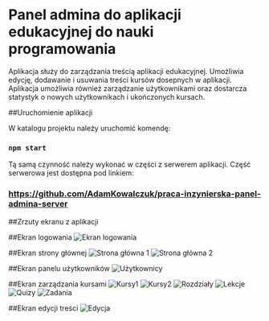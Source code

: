 # Panel admina do aplikacji edukacyjnej do nauki programowania

Aplikacja służy do zarządzania treścią aplikacji edukacyjnej. Umożliwia edycję, dodawanie i usuwania treści kursów dosepnych w aplikacji. Aplikacja umożliwia również zarządzanie użytkownikami oraz dostarcza statystyk o nowych użytkownikach i ukończonych kursach.

##Uruchomienie aplikacji

W katalogu projektu należy uruchomić komendę:
### `npm start`

Tą samą czynność należy wykonać w części z serwerem aplikacji. Część serwerowa jest dostępna pod linkiem:
### https://github.com/AdamKowalczuk/praca-inzynierska-panel-admina-server

##Zrzuty ekranu z aplikacji

##Ekran logowania
![Ekran logowania](https://user-images.githubusercontent.com/57939211/146682443-fd460331-9681-4667-bcf2-3a4839d9d10e.PNG)

##Ekran strony głównej
![Strona główna 1](https://user-images.githubusercontent.com/57939211/146682454-9384df4f-e409-4f2f-90dc-754c7737a1f3.PNG)
![Strona główna 2](https://user-images.githubusercontent.com/57939211/146682458-29ac9449-0d6c-4457-af9a-f1bb1d10fd64.PNG)

##Ekran panelu użytkowników
![Użytkownicy](https://user-images.githubusercontent.com/57939211/146682621-d97be23b-39f7-45e5-83ef-7af4115471e1.PNG)

##Ekran zarządzania kursami
![Kursy1](https://user-images.githubusercontent.com/57939211/146682471-9d3fb9ea-762a-4d3f-b930-f8a5b347a9d9.PNG)
![Kursy2](https://user-images.githubusercontent.com/57939211/146682475-02eeaa94-5641-4aae-ba75-1ff191ed3251.PNG)
![Rozdziały](https://user-images.githubusercontent.com/57939211/146682487-046b9fca-b210-4ff0-a7a8-17ca5315b839.PNG)
![Lekcje](https://user-images.githubusercontent.com/57939211/146682497-bc4dc9f2-aa31-4d64-a32e-c3d1b6f9f206.PNG)
![Quizy](https://user-images.githubusercontent.com/57939211/146682502-057b654b-7724-4b3c-ad4b-2d02b0ed8115.PNG)
![Zadania](https://user-images.githubusercontent.com/57939211/146682507-4aa36c7c-956d-4e88-a94a-279f73a758fb.PNG)

##Ekran edycji treści
![Edycja](https://user-images.githubusercontent.com/57939211/146682510-ff6ba523-753c-4ba4-a66c-b3e150be4427.PNG)
